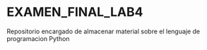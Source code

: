 # EXAMEN_FINAL_LAB4
Repositorio encargado de almacenar material sobre el lenguaje de programacion Python
